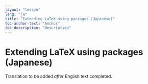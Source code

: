 ```yaml
---
layout: "lesson"
lang: "ja"
title: "Extending LaTeX using packages (Japanese)"
toc-anchor-text: "Anchor"
toc-description: "Description"
---
```


# Extending LaTeX using packages (Japanese)

Translation to be added _after_ English text completed.

